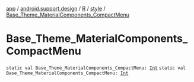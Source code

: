 [app](../../../index.md) / [android.support.design](../../index.md) / [R](../index.md) / [style](index.md) / [Base_Theme_MaterialComponents_CompactMenu](./-base_-theme_-material-components_-compact-menu.md)

# Base_Theme_MaterialComponents_CompactMenu

`static val Base_Theme_MaterialComponents_CompactMenu: `[`Int`](https://kotlinlang.org/api/latest/jvm/stdlib/kotlin/-int/index.html)
`static val Base_Theme_MaterialComponents_CompactMenu: `[`Int`](https://kotlinlang.org/api/latest/jvm/stdlib/kotlin/-int/index.html)